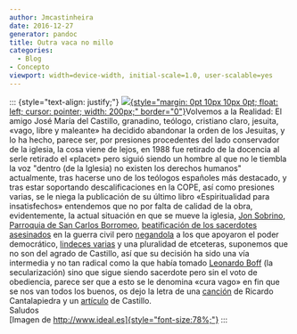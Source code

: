 ```yaml
---
author: Jmcastinheira
date: 2016-12-27
generator: pandoc
title: Outra vaca no millo
categories:
  - Blog
- Concepto
viewport: width=device-width, initial-scale=1.0, user-scalable=yes
---
```




::: {style="text-align: justify;"}
[![](http://www.ideal.es/granada/prensa/fotos/200611/12/010D7GRA-LGR-P1_1.jpg){style="margin: 0pt 10px 10px 0pt; float: left; cursor: pointer; width: 200px;"
border="0"}](http://www.ideal.es/granada/prensa/fotos/200611/12/010D7GRA-LGR-P1_1.jpg)Volvemos
a la Realidad: El amigo José María del Castillo, granadino, teólogo,
cristiano claro, jesuita, «vago, libre y maleante» ha decidido abandonar
la orden de los Jesuitas, y lo ha hecho, parece ser, por presiones
procedentes del lado conservador de la iglesia, la cosa viene de lejos,
en 1988 fue retirado de la docencia al serle retirado el «placet» pero
siguió siendo un hombre al que no le tiembla la voz "dentro (de la
Iglesia) no existen los derechos humanos" actualmente, tras hacerse uno
de los teólogos españoles más destacado, y tras estar soportando
descalificaciones en la COPE, así como presiones varias, se le niega la
publicación de su último libro «Espiritualidad para insatisfechos»
entendemos que no por falta de calidad de la obra, evidentemente, la
actual situación en que se mueve la iglesia, [Jon
Sobrino](http://lorealenelespejo.blogspot.com/2007/03/jon-sobrino.html),
[Parroquia de San Carlos
Borromeo](http://lorealenelespejo.blogspot.com/2007/04/ms-de-lo-mismo.html),
[beatificación de los sacerdotes
asesinados](http://www.redescristianas.net/2007/05/11/beatos-los-498-y-beatas-todas-las-victimas-de-la-guerra-civil-xavier-pikaza/)
en la guerra civil pero
[negandola](http://www.redescristianas.net/2007/05/07/otros-martires-de-la-guerra-civil-manuel-montero-catedratico-de-historia-contemporanea-de-la-universidad-del-pais-vasco/)
a los que apoyaron el poder democrático, [lindeces
varias](http://www.redescristianas.net/2007/05/10/el-papa-dice-que-la-excomunion-de-los-legisladores-mexicanos-que-aprobaron-el-aborto-es-normal/)
y una pluralidad de etceteras, suponemos que no son del agrado de
Castillo, así que su decisión ha sido una vía intermedia y no tan
radical como la que había tomado [Leonardo
Boff](http://es.wikipedia.org/wiki/Leonardo_Boff) (la secularización)
sino que sigue siendo sacerdote pero sin el voto de obediencia, parece
ser que a esto se le denomina «cura vago» en fin que se nos van todos
los buenos, os dejo la letra de una
[canción](http://www.motivaciones.org/ctoselacasademiamigo.htm) de
Ricardo Cantalapiedra y un
[artículo](http://www.redescristianas.net/2007/08/11/la-mision-del-teologo-en-la-iglesia-jose-maria-castillo/)
de Castillo.\
Saludos\
[Imagen de http://www.ideal.es]{style="font-size:78%;"}
:::
